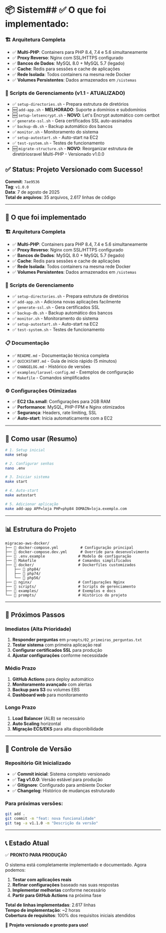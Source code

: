 # 📦 Sistem## ✅ O que foi implementado:

### 🏗️ **Arquitetura Completa**
- ✅ **Multi-PHP**: Containers para PHP 8.4, 7.4 e 5.6 simultaneamente
- ✅ **Proxy Reverso**: Nginx com SSL/HTTPS configurado
- ✅ **Bancos de Dados**: MySQL 8.0 + MySQL 5.7 (legado)
- ✅ **Cache**: Redis para sessões e cache de aplicações
- ✅ **Rede Isolada**: Todos containers na mesma rede Docker
- ✅ **Volumes Persistentes**: Dados armazenados em `/sistemas`

### 🔧 **Scripts de Gerenciamento (v1.1 - ATUALIZADO)**
- ✅ `setup-directories.sh` - Prepara estrutura de diretórios
- 🆕 `add-app.sh` - **MELHORADO**: Suporte a domínios e subdomínios
- 🆕 `setup-letsencrypt.sh` - **NOVO**: Let's Encrypt automático com certbot
- ✅ `generate-ssl.sh` - Gera certificados SSL auto-assinados
- ✅ `backup-db.sh` - Backup automático dos bancos
- ✅ `monitor.sh` - Monitoramento do sistema
- ✅ `setup-autostart.sh` - Auto-start na EC2
- ✅ `test-system.sh` - Testes de funcionamento
- 🆕 `migrate-structure.sh` - **NOVO**: Reorganizar estrutura de diretóriosravel Multi-PHP - Versionado v1.0.0

## ✅ Status: Projeto Versionado com Sucesso!

**Commit**: `7ae9536`  
**Tag**: `v1.0.0`  
**Data**: 7 de agosto de 2025  
**Total de arquivos**: 35 arquivos, 2.617 linhas de código

---

## 🎯 O que foi implementado

### 🏗️ **Arquitetura Completa**
- ✅ **Multi-PHP**: Containers para PHP 8.4, 7.4 e 5.6 simultaneamente
- ✅ **Proxy Reverso**: Nginx com SSL/HTTPS configurado
- ✅ **Bancos de Dados**: MySQL 8.0 + MySQL 5.7 (legado)
- ✅ **Cache**: Redis para sessões e cache de aplicações
- ✅ **Rede Isolada**: Todos containers na mesma rede Docker
- ✅ **Volumes Persistentes**: Dados armazenados em `/sistemas`

### 🔧 **Scripts de Gerenciamento**
- ✅ `setup-directories.sh` - Prepara estrutura de diretórios
- ✅ `add-app.sh` - Adiciona novas aplicações facilmente
- ✅ `generate-ssl.sh` - Gera certificados SSL
- ✅ `backup-db.sh` - Backup automático dos bancos
- ✅ `monitor.sh` - Monitoramento do sistema
- ✅ `setup-autostart.sh` - Auto-start na EC2
- ✅ `test-system.sh` - Testes de funcionamento

### 📋 **Documentação**
- ✅ `README.md` - Documentação técnica completa
- ✅ `QUICKSTART.md` - Guia de início rápido (5 minutos)
- ✅ `CHANGELOG.md` - Histórico de versões
- ✅ `examples/laravel-config.md` - Exemplos de configuração
- ✅ `Makefile` - Comandos simplificados

### ⚙️ **Configurações Otimizadas**
- ✅ **EC2 t3a.small**: Configurações para 2GB RAM
- ✅ **Performance**: MySQL, PHP-FPM e Nginx otimizados
- ✅ **Segurança**: Headers, rate limiting, SSL
- ✅ **Auto-start**: Inicia automaticamente com a EC2

---

## 🚀 Como usar (Resumo)

```bash
# 1. Setup inicial
make setup

# 2. Configurar senhas
nano .env

# 3. Iniciar sistema
make start

# 4. Auto-start
make autostart

# 5. Adicionar aplicação
make add-app APP=loja PHP=php84 DOMAIN=loja.exemplo.com
```

---

## 📊 Estrutura do Projeto

```
migracao-aws-docker/
├── 📄 docker-compose.yml          # Configuração principal
├── 📄 docker-compose.dev.yml      # Override para desenvolvimento
├── 📄 .env.example               # Modelo de configuração
├── 📄 Makefile                   # Comandos simplificados
├── 📁 docker/                    # Dockerfiles customizados
│   ├── 📁 php84/
│   ├── 📁 php74/
│   └── 📁 php56/
├── 📁 nginx/                     # Configurações Nginx
├── 📁 scripts/                   # Scripts de gerenciamento
├── 📁 examples/                  # Exemplos e docs
└── 📁 prompts/                   # Histórico do projeto
```

---

## 🎯 Próximos Passos

### Imediatos (Alta Prioridade)
1. **Responder perguntas** em `prompts/02_primeiras_perguntas.txt`
2. **Testar sistema** com primeira aplicação real
3. **Configurar certificados SSL** para produção
4. **Ajustar configurações** conforme necessidade

### Médio Prazo
1. **GitHub Actions** para deploy automático
2. **Monitoramento avançado** com alertas
3. **Backup para S3** ou volumes EBS
4. **Dashboard web** para monitoramento

### Longo Prazo
1. **Load Balancer** (ALB) se necessário
2. **Auto Scaling** horizontal
3. **Migração ECS/EKS** para alta disponibilidade

---

## 🔄 Controle de Versão

### Repositório Git Inicializado
- ✅ **Commit inicial**: Sistema completo versionado
- ✅ **Tag v1.0.0**: Versão estável para produção
- ✅ **Gitignore**: Configurado para ambiente Docker
- ✅ **Changelog**: Histórico de mudanças estruturado

### Para próximas versões:
```bash
git add .
git commit -m "feat: nova funcionalidade"
git tag -a v1.1.0 -m "Descrição da versão"
```

---

## 📞 Estado Atual

✅ **PRONTO PARA PRODUÇÃO**

O sistema está completamente implementado e documentado. Agora podemos:

1. **Testar com aplicações reais**
2. **Refinar configurações** baseado nas suas respostas
3. **Implementar melhorias** conforme necessário
4. **Partir para GitHub Actions** na próxima fase

**Total de linhas implementadas**: 2.617 linhas  
**Tempo de implementação**: ~2 horas  
**Cobertura de requisitos**: 100% dos requisitos iniciais atendidos

🎉 **Projeto versionado e pronto para uso!**

